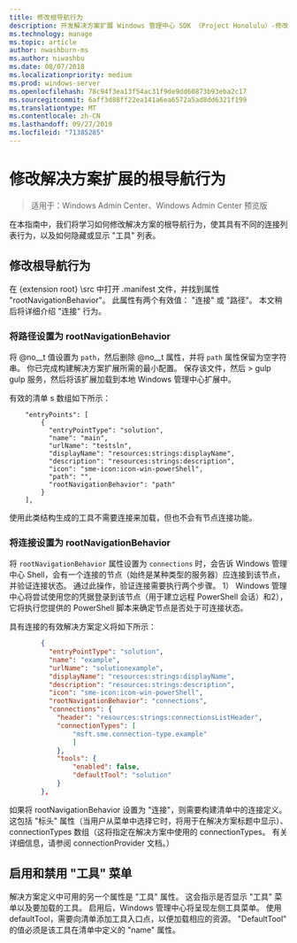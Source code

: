 ```yaml
---
title: 修改根导航行为
description: 开发解决方案扩展 Windows 管理中心 SDK （Project Honolulu）-修改根导航行为
ms.technology: manage
ms.topic: article
author: nwashburn-ms
ms.author: niwashbu
ms.date: 08/07/2018
ms.localizationpriority: medium
ms.prod: windows-server
ms.openlocfilehash: 78c94f3ea13f54ac31f9de9dd60873b93eba2c17
ms.sourcegitcommit: 6aff3d88ff22ea141a6ea6572a5ad8dd6321f199
ms.translationtype: MT
ms.contentlocale: zh-CN
ms.lasthandoff: 09/27/2019
ms.locfileid: "71385285"
---
```

# <a name="modify-root-navigation-behavior-for-a-solution-extension"></a>修改解决方案扩展的根导航行为

>适用于：Windows Admin Center、Windows Admin Center 预览版

在本指南中，我们将学习如何修改解决方案的根导航行为，使其具有不同的连接列表行为，以及如何隐藏或显示 "工具" 列表。

## <a name="modifying-root-navigation-behavior"></a>修改根导航行为

在 {extension root} \src 中打开 .manifest 文件，并找到属性 "rootNavigationBehavior"。 此属性有两个有效值： "连接" 或 "路径"。 本文稍后将详细介绍 "连接" 行为。

### <a name="setting-path-as-a-rootnavigationbehavior"></a>将路径设置为 rootNavigationBehavior

将 @no__t 值设置为 ```path```，然后删除 @no__t 属性，并将 ```path``` 属性保留为空字符串。 你已完成构建解决方案扩展所需的最小配置。 保存该文件，然后 > gulp gulp 服务，然后将该扩展加载到本地 Windows 管理中心扩展中。

有效的清单 s 数组如下所示：
```
    "entryPoints": [
        {
          "entryPointType": "solution",
          "name": "main",
          "urlName": "testsln",
          "displayName": "resources:strings:displayName",
          "description": "resources:strings:description",
          "icon": "sme-icon:icon-win-powerShell",
          "path": "",
          "rootNavigationBehavior": "path"
        }
    ],
```

使用此类结构生成的工具不需要连接来加载，但也不会有节点连接功能。

### <a name="setting-connections-as-a-rootnavigationbehavior"></a>将连接设置为 rootNavigationBehavior

将 ```rootNavigationBehavior``` 属性设置为 ```connections``` 时，会告诉 Windows 管理中心 Shell，会有一个连接的节点（始终是某种类型的服务器）应连接到该节点，并验证连接状态。 通过此操作，验证连接需要执行两个步骤。 1） Windows 管理中心将尝试使用您的凭据登录到该节点（用于建立远程 PowerShell 会话）和2），它将执行您提供的 PowerShell 脚本来确定节点是否处于可连接状态。

具有连接的有效解决方案定义将如下所示：

``` json
        {
          "entryPointType": "solution",
          "name": "example",
          "urlName": "solutionexample",
          "displayName": "resources:strings:displayName",
          "description": "resources:strings:description",
          "icon": "sme-icon:icon-win-powerShell",
          "rootNavigationBehavior": "connections",
          "connections": {
            "header": "resources:strings:connectionsListHeader",
            "connectionTypes": [
                "msft.sme.connection-type.example"
                ]
            },
            "tools": {
                "enabled": false,
                "defaultTool": "solution"
            }
        },
```

如果将 rootNavigationBehavior 设置为 "连接"，则需要构建清单中的连接定义。 这包括 "标头" 属性（当用户从菜单中选择它时，将用于在解决方案标题中显示）、connectionTypes 数组（这将指定在解决方案中使用的 connectionTypes。 有关详细信息，请参阅 connectionProvider 文档。）

## <a name="enabling-and-disabling-the-tools-menu"></a>启用和禁用 "工具" 菜单 ##

解决方案定义中可用的另一个属性是 "工具" 属性。 这会指示是否显示 "工具" 菜单以及要加载的工具。 启用后，Windows 管理中心将呈现左侧工具菜单。 使用 defaultTool，需要向清单添加工具入口点，以便加载相应的资源。 "DefaultTool" 的值必须是该工具在清单中定义的 "name" 属性。

